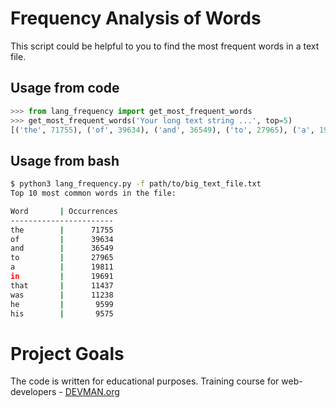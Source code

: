 
# Frequency Analysis of Words  
  
This script could be helpful to you to find the most frequent words in a text file.

## Usage from code
```python
>>> from lang_frequency import get_most_frequent_words
>>> get_most_frequent_words('Your long text string ...', top=5)
[('the', 71755), ('of', 39634), ('and', 36549), ('to', 27965), ('a', 19811)]
```

## Usage from bash
```bash
$ python3 lang_frequency.py -f path/to/big_text_file.txt
Top 10 most common words in the file:

Word       | Occurrences
-----------------------
the        |      71755
of         |      39634
and        |      36549
to         |      27965
a          |      19811
in         |      19691
that       |      11437
was        |      11238
he         |       9599
his        |       9575

```
  
# Project Goals  
  
The code is written for educational purposes. Training course for web-developers - [DEVMAN.org](https://devman.org)